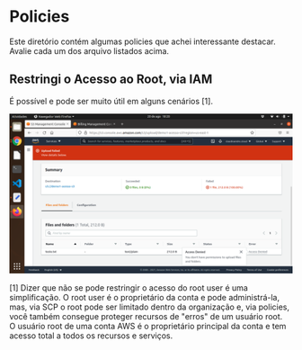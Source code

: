 # Policies

Este diretório contém algumas policies que achei interessante destacar. Avalie cada um dos arquivo listados acima.

## Restringi o Acesso ao Root, via IAM

É possível e pode ser muito útil em alguns cenários [1].

![2](Restrict%20even%20root%20access.png)

[1] Dizer que não se pode restringir o acesso do root user é uma simplificação. O root user é o proprietário da conta e
pode administrá-la, mas, via SCP o root pode ser limitado dentro da organização e, via policies, você também consegue
proteger recursos de "erros" de um usuário root.\
O usuário root de uma conta AWS é o proprietário principal da conta e tem acesso total a todos os recursos e serviços.
